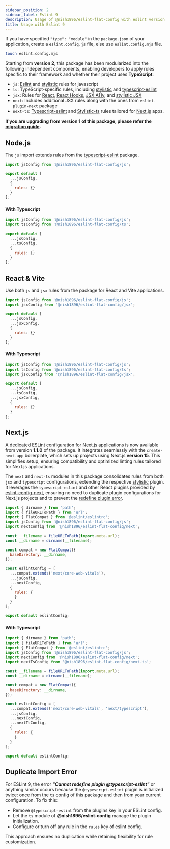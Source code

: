 ```yaml
---
sidebar_position: 2
sidebar_label: Eslint 9
description: Usage of @nish1896/eslint-flat-config with eslint version 9 for node, react and next.js applications.
title: Usage with Eslint 9
---
```


If you have specified `"type": "module"` in the `package.json` of your application, create a `eslint.config.js` file, else use `eslint.config.mjs` file. 

```bash
touch eslint.config.mjs
```

Starting from **version 2**, this package has been modularized into the following independent components, enabling developers to apply rules specific to their framework and whether their project uses **TypeScript**:

- `js`: [Eslint](https://eslint.org/docs/latest/rules/) and [stylistic](https://eslint.style/packages/js) rules for javascript
- `ts`: TypeScript-specific rules, including [stylistic](https://eslint.style/packages/ts) and [typescript-eslint](https://typescript-eslint.io/rules/)
- `jsx`: Rules for [React](https://github.com/jsx-eslint/eslint-plugin-react/tree/master/docs/rules), [React Hooks](https://www.npmjs.com/package/eslint-plugin-react-hooks), [JSX A11y](https://github.com/jsx-eslint/eslint-plugin-jsx-a11y/tree/main?tab=readme-ov-file#supported-rules), and [stylistic JSX](https://eslint.style/packages/jsx)
- `next`:  Includes additional JSX rules along with the ones from `eslint-plugin-next` package 
- `next-ts`: [Typescript-eslint](https://typescript-eslint.io/rules/) and [Stylistic-ts](https://eslint.style/packages/ts) rules tailored for [Next.js](https://nextjs.org/) apps.

**If you are upgrading from version 1 of this package, please refer the [migration guide](../migration/eslint-flat-config/v1_to_v2.md).**

## Node.js

The `js` import extends rules from the [typescript-eslint](https://www.npmjs.com/package/typescript-eslint) package. 

```js title="eslint.config.mjs"
import jsConfig from '@nish1896/eslint-flat-config/js';

export default [
  ...jsConfig,
  {
    rules: {}
  }
];
```

<h4>With Typescript</h4>

```js title="eslint.config.mjs"
import jsConfig from '@nish1896/eslint-flat-config/js';
import tsConfig from '@nish1896/eslint-flat-config/ts';

export default [
  ...jsConfig,
  ...tsConfig,
  {
    rules: {}
  }
];
```

## React & Vite

Use both `js` and `jsx` rules from the package for React and Vite applications.

```js title="eslint.config.mjs"
import jsConfig from '@nish1896/eslint-flat-config/js';
import jsxConfig from '@nish1896/eslint-flat-config/jsx';

export default [
  ...jsConfig,
  ...jsxConfig,
  {
    rules: {}
  }
];
```

<h4>With Typescript</h4>

```js title="eslint.config.mjs"
import jsConfig from '@nish1896/eslint-flat-config/js';
import tsConfig from '@nish1896/eslint-flat-config/ts';
import jsxConfig from '@nish1896/eslint-flat-config/jsx';

export default [
  ...jsConfig,
  ...tsConfig,
  ...jsxConfig,
  {
    rules: {}
  }
];
```

## Next.js

A dedicated ESLint configuration for [Next.js](https://nextjs.org/) applications is now available from version **1.1.0** of the package. It integrates seamlessly with the `create-next-app` boilerplate, which sets up projects using Next.js **version 15**. This simplifies setup, ensuring compatibility and optimized linting rules tailored for Next.js applications.

The `next` and `next-ts` modules in this package consolidates rules from both `jsx` and `typescript` configurations, extending the respective [stylistic](https://eslint.style/packages/default) plugin. It leverages the `typescript-eslint` and other React plugins provided by [eslint-config-next](https://www.npmjs.com/package/eslint-config-next), ensuring no need to duplicate plugin configurations for Next.js projects and to prevent the [redefine plugin error](#duplicate-import-error).

```js title="eslint.config.mjs"
import { dirname } from 'path';
import { fileURLToPath } from 'url';
import { FlatCompat } from '@eslint/eslintrc';
import jsConfig from '@nish1896/eslint-flat-config/js';
import nextConfig from '@nish1896/eslint-flat-config/next';

const __filename = fileURLToPath(import.meta.url);
const __dirname = dirname(__filename);

const compat = new FlatCompat({
  baseDirectory: __dirname,
});

const eslintConfig = [
  ...compat.extends('next/core-web-vitals'),
  ...jsConfig,
  ...nextConfig,
  {
    rules: {
    }
  }
];

export default eslintConfig;
```

<h4>With Typescript</h4>

```js title="eslint.config.mjs"
import { dirname } from 'path';
import { fileURLToPath } from 'url';
import { FlatCompat } from '@eslint/eslintrc';
import jsConfig from '@nish1896/eslint-flat-config/js';
import nextConfig from '@nish1896/eslint-flat-config/next';
import nextTsConfig from '@nish1896/eslint-flat-config/next-ts';

const __filename = fileURLToPath(import.meta.url);
const __dirname = dirname(__filename);

const compat = new FlatCompat({
  baseDirectory: __dirname,
});

const eslintConfig = [
  ...compat.extends('next/core-web-vitals', 'next/typescript'),
  ...jsConfig,
  ...nextConfig,
  ...nextTsConfig,
  {
    rules: {
    }
  }
];

export default eslintConfig;
```

## Duplicate Import Error

For ESLint 9, the error _**"Cannot redefine plugin @typescript-eslint"**_ or anything similar occurs because the `@typescript-eslint` plugin is initialized twice: once from the `ts` config of this package and then from your current configuration. To fix this:

- Remove `@typescript-eslint` from the plugins key in your ESLint config.
- Let the `ts` module of **@nish1896/eslint-config** manage the plugin initialization.
- Configure or turn off any rule in the `rules` key of eslint config.

This approach ensures no duplication while retaining flexibility for rule customization.
